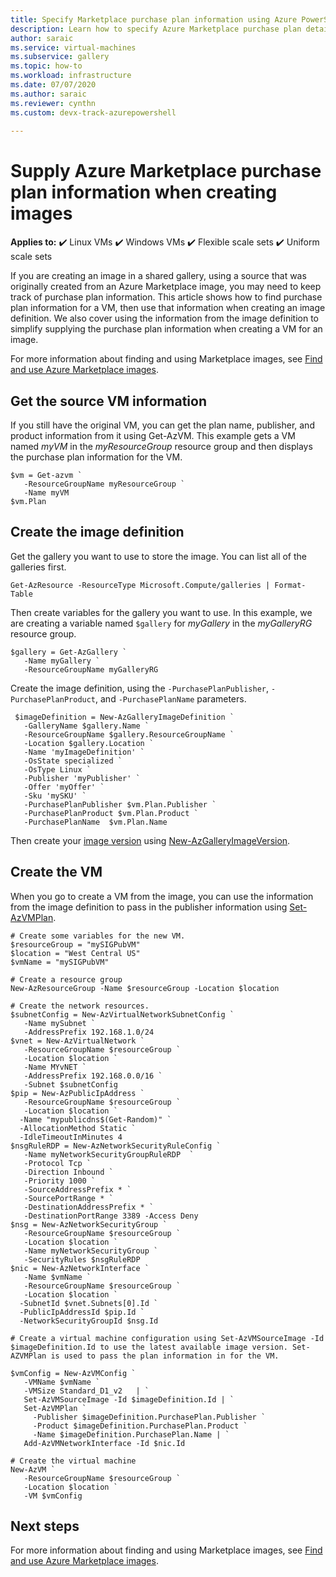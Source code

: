 ```yaml
---
title: Specify Marketplace purchase plan information using Azure PowerShell 
description: Learn how to specify Azure Marketplace purchase plan details when creating images in an Azure Compute Gallery (formerly known as Shared Image Gallery).
author: saraic
ms.service: virtual-machines
ms.subservice: gallery
ms.topic: how-to
ms.workload: infrastructure
ms.date: 07/07/2020
ms.author: saraic
ms.reviewer: cynthn
ms.custom: devx-track-azurepowershell
 
---
```


# Supply Azure Marketplace purchase plan information when creating images

**Applies to:** :heavy_check_mark: Linux VMs :heavy_check_mark: Windows VMs :heavy_check_mark: Flexible scale sets :heavy_check_mark: Uniform scale sets

If you are creating an image in a shared gallery, using a source that was originally created from an Azure Marketplace image, you may need to keep track of purchase plan information. This article shows how to find purchase plan information for a VM, then use that information when creating an image definition. We also cover using the information from the image definition to simplify supplying the purchase plan information when creating a VM for an image.

For more information about finding and using Marketplace images, see [Find and use Azure Marketplace images](./windows/cli-ps-findimage.md).


## Get the source VM information
If you still have the original VM, you can get the plan name, publisher, and product information from it using Get-AzVM. This example gets a VM named *myVM* in the *myResourceGroup* resource group and then displays the purchase plan information for the VM.

```azurepowershell-interactive
$vm = Get-azvm `
   -ResourceGroupName myResourceGroup `
   -Name myVM
$vm.Plan
```

## Create the image definition

Get the gallery you want to use to store the image. You can list all of the galleries first.

```azurepowershell-interactive
Get-AzResource -ResourceType Microsoft.Compute/galleries | Format-Table
```

Then create variables for the gallery you want to use. In this example, we are creating a variable named `$gallery` for *myGallery* in the *myGalleryRG* resource group.

```azurepowershell-interactive
$gallery = Get-AzGallery `
   -Name myGallery `
   -ResourceGroupName myGalleryRG
```

Create the image definition, using the  `-PurchasePlanPublisher`, `-PurchasePlanProduct`, and
 `-PurchasePlanName` parameters.

```azurepowershell-interactive
 $imageDefinition = New-AzGalleryImageDefinition `
   -GalleryName $gallery.Name `
   -ResourceGroupName $gallery.ResourceGroupName `
   -Location $gallery.Location `
   -Name 'myImageDefinition' `
   -OsState specialized `
   -OsType Linux `
   -Publisher 'myPublisher' `
   -Offer 'myOffer' `
   -Sku 'mySKU' `
   -PurchasePlanPublisher $vm.Plan.Publisher `
   -PurchasePlanProduct $vm.Plan.Product `
   -PurchasePlanName  $vm.Plan.Name
```

Then create your [image version](image-version.md) using [New-AzGalleryImageVersion](/powershell/module/az.compute/new-azgalleryimageversion).  


## Create the VM

When you go to create a VM from the image, you can use the information from the image definition to pass in the publisher information using [Set-AzVMPlan](/powershell/module/az.compute/set-azvmplan).


```azurepowershell-interactive
# Create some variables for the new VM.
$resourceGroup = "mySIGPubVM"
$location = "West Central US"
$vmName = "mySIGPubVM"

# Create a resource group
New-AzResourceGroup -Name $resourceGroup -Location $location

# Create the network resources.
$subnetConfig = New-AzVirtualNetworkSubnetConfig `
   -Name mySubnet `
   -AddressPrefix 192.168.1.0/24
$vnet = New-AzVirtualNetwork `
   -ResourceGroupName $resourceGroup `
   -Location $location `
   -Name MYvNET `
   -AddressPrefix 192.168.0.0/16 `
   -Subnet $subnetConfig
$pip = New-AzPublicIpAddress `
   -ResourceGroupName $resourceGroup `
   -Location $location `
  -Name "mypublicdns$(Get-Random)" `
  -AllocationMethod Static `
  -IdleTimeoutInMinutes 4
$nsgRuleRDP = New-AzNetworkSecurityRuleConfig `
   -Name myNetworkSecurityGroupRuleRDP  `
   -Protocol Tcp `
   -Direction Inbound `
   -Priority 1000 `
   -SourceAddressPrefix * `
   -SourcePortRange * `
   -DestinationAddressPrefix * `
   -DestinationPortRange 3389 -Access Deny
$nsg = New-AzNetworkSecurityGroup `
   -ResourceGroupName $resourceGroup `
   -Location $location `
   -Name myNetworkSecurityGroup `
   -SecurityRules $nsgRuleRDP
$nic = New-AzNetworkInterface `
   -Name $vmName `
   -ResourceGroupName $resourceGroup `
   -Location $location `
  -SubnetId $vnet.Subnets[0].Id `
  -PublicIpAddressId $pip.Id `
  -NetworkSecurityGroupId $nsg.Id

# Create a virtual machine configuration using Set-AzVMSourceImage -Id $imageDefinition.Id to use the latest available image version. Set-AZVMPlan is used to pass the plan information in for the VM.

$vmConfig = New-AzVMConfig `
   -VMName $vmName `
   -VMSize Standard_D1_v2   | `
   Set-AzVMSourceImage -Id $imageDefinition.Id | `
   Set-AzVMPlan `
     -Publisher $imageDefinition.PurchasePlan.Publisher `
     -Product $imageDefinition.PurchasePlan.Product `
     -Name $imageDefinition.PurchasePlan.Name | `
   Add-AzVMNetworkInterface -Id $nic.Id

# Create the virtual machine
New-AzVM `
   -ResourceGroupName $resourceGroup `
   -Location $location `
   -VM $vmConfig
```

## Next steps

For more information about finding and using Marketplace images, see [Find and use Azure Marketplace images](./windows/cli-ps-findimage.md).

